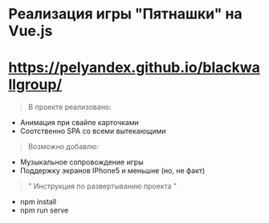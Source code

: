# Реализация игры "Пятнашки" на Vue.js

# https://pelyandex.github.io/blackwallgroup/

> В проекте реализовано:
 - Анимация при свайпе карточками
 - Соотственно SPA со всеми вытекающими

 > Возможно добавлю:
 - Музыкальное сопровождение игры
 - Поддержку экранов IPhone5 и меньшне (но, не факт)

 > " Инструкция по развертыванию проекта "
- npm install
- npm run serve
